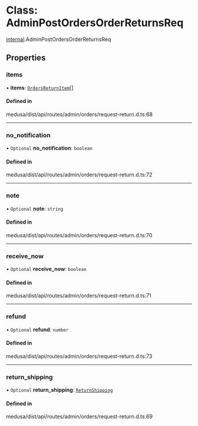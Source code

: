 # Class: AdminPostOrdersOrderReturnsReq

[internal](../modules/internal-12.md).AdminPostOrdersOrderReturnsReq

## Properties

### items

• **items**: [`OrdersReturnItem`](internal-12.OrdersReturnItem.md)[]

#### Defined in

medusa/dist/api/routes/admin/orders/request-return.d.ts:68

___

### no\_notification

• `Optional` **no\_notification**: `boolean`

#### Defined in

medusa/dist/api/routes/admin/orders/request-return.d.ts:72

___

### note

• `Optional` **note**: `string`

#### Defined in

medusa/dist/api/routes/admin/orders/request-return.d.ts:70

___

### receive\_now

• `Optional` **receive\_now**: `boolean`

#### Defined in

medusa/dist/api/routes/admin/orders/request-return.d.ts:71

___

### refund

• `Optional` **refund**: `number`

#### Defined in

medusa/dist/api/routes/admin/orders/request-return.d.ts:73

___

### return\_shipping

• `Optional` **return\_shipping**: [`ReturnShipping`](internal-12.ReturnShipping.md)

#### Defined in

medusa/dist/api/routes/admin/orders/request-return.d.ts:69
